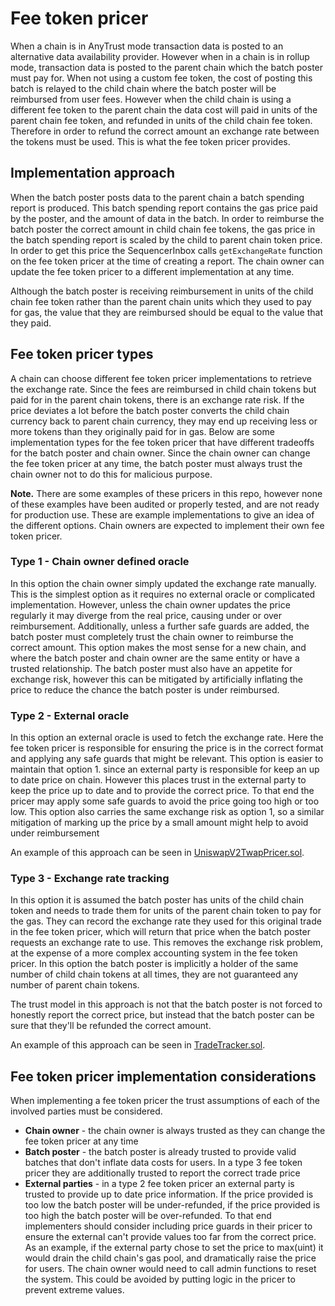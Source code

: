 # Fee token pricer

When a chain is in AnyTrust mode transaction data is posted to an alternative data availability provider. However when in a chain is in rollup mode, transaction data is posted to the parent chain which the batch poster must pay for. When not using a custom fee token, the cost of posting this batch is relayed to the child chain where the batch poster will be reimbursed from user fees. However when the child chain is using a different fee token to the parent chain the data cost will paid in units of the parent chain fee token, and refunded in units of the child chain fee token. Therefore in order to refund the correct amount an exchange rate between the tokens must be used. This is what the fee token pricer provides.

## Implementation approach

When the batch poster posts data to the parent chain a batch spending report is produced. This batch spending report contains the gas price paid by the poster, and the amount of data in the batch. In order to reimburse the batch poster the correct amount in child chain fee tokens, the gas price in the batch spending report is scaled by the child to parent chain token price. In order to get this price the SequencerInbox calls `getExchangeRate` function on the fee token pricer at the time of creating a report. The chain owner can update the fee token pricer to a different implementation at any time.

Although the batch poster is receiving reimbursement in units of the child chain fee token rather than the parent chain units which they used to pay for gas, the value that they are reimbursed should be equal to the value that they paid.

## Fee token pricer types

A chain can choose different fee token pricer implementations to retrieve the exchange rate. Since the fees are reimbursed in child chain tokens but paid for in the parent chain tokens, there is an exchange rate risk. If the price deviates a lot before the batch poster converts the child chain currency back to parent chain currency, they may end up receiving less or more tokens than they originally paid for in gas. Below are some implementation types for the fee token pricer that have different tradeoffs for the batch poster and chain owner. Since the chain owner can change the fee token pricer at any time, the batch poster must always trust the chain owner not to do this for malicious purpose.

**Note.** There are some examples of these pricers in this repo, however none of these examples have been audited or properly tested, and are not ready for production use. These are example implementations to give an idea of the different options. Chain owners are expected to implement their own fee token pricer.

### Type 1 - Chain owner defined oracle

In this option the chain owner simply updated the exchange rate manually. This is the simplest option as it requires no external oracle or complicated implementation. However, unless the chain owner updates the price regularly it may diverge from the real price, causing under or over reimbursement. Additionally, unless a further safe guards are added, the batch poster must completely trust the chain owner to reimburse the correct amount. This option makes the most sense for a new chain, and where the batch poster and chain owner are the same entity or have a trusted relationship. The batch poster must also have an appetite for exchange risk, however this can be mitigated by artificially inflating the price to reduce the chance the batch poster is under reimbursed.

### Type 2 - External oracle

In this option an external oracle is used to fetch the exchange rate. Here the fee token pricer is responsible for ensuring the price is in the correct format and applying any safe guards that might be relevant. This option is easier to maintain that option 1. since an external party is responsible for keep an up to date price on chain. However this places trust in the external party to keep the price up to date and to provide the correct price. To that end the pricer may apply some safe guards to avoid the price going too high or too low. This option also carries the same exchange risk as option 1, so a similar mitigation of marking up the price by a small amount might help to avoid under reimbursement

An example of this approach can be seen in [UniswapV2TwapPricer.sol](./uniswap-v2-twap/UniswapV2TwapPricer.sol).

### Type 3 - Exchange rate tracking

In this option it is assumed the batch poster has units of the child chain token and needs to trade them for units of the parent chain token to pay for the gas. They can record the exchange rate they used for this original trade in the fee token pricer, which will return that price when the batch poster requests an exchange rate to use. This removes the exchange risk problem, at the expense of a more complex accounting system in the fee token pricer. In this option the batch poster is implicitly a holder of the same number of child chain tokens at all times, they are not guaranteed any number of parent chain tokens.

The trust model in this approach is not that the batch poster is not forced to honestly report the correct price, but instead that the batch poster can be sure that they'll be refunded the correct amount.

An example of this approach can be seen in [TradeTracker.sol](./trade-tracker/TradeTracker.sol).

## Fee token pricer implementation considerations

When implementing a fee token pricer the trust assumptions of each of the involved parties must be considered.

- **Chain owner** - the chain owner is always trusted as they can change the fee token pricer at any time
- **Batch poster** - the batch poster is already trusted to provide valid batches that don't inflate data costs for users. In a type 3 fee token pricer they are additionally trusted to report the correct trade price
- **External parties** - in a type 2 fee token pricer an external party is trusted to provide up to date price information. If the price provided is too low the batch poster will be under-refunded, if the price provided is too high the batch poster will be over-refunded. To that end implementers should consider including price guards in their pricer to ensure the external can't provide values too far from the correct price. As an example, if the external party chose to set the price to max(uint) it would drain the child chain's gas pool, and dramatically raise the price for users. The chain owner would need to call admin functions to reset the system. This could be avoided by putting logic in the pricer to prevent extreme values.
